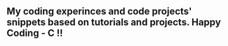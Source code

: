## My coding experinces and code projects' snippets based on tutorials and projects. Happy Coding - C !!
